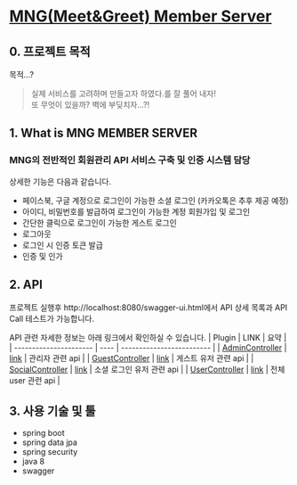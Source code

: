 # [MNG(Meet&Greet) Member Server](../../mng-auth/readme.md)

## 0. 프로젝트 목적
목적...? 
> 실제 서비스를 고려하며 만들고자 하였다.를 잘 풀어 내자!  
> 또 무엇이 있을까? 벽에 부딪치자...?!

## 1. What is MNG MEMBER SERVER
### MNG의 전반적인 회원관리 API 서비스 구축 및 인증 시스템 담당
상세한 기능은 다음과 같습니다.
- 페이스북, 구글 계정으로 로그인이 가능한 소셜 로그인 (카카오톡은 추후 제공 예정)
- 아이디, 비밀번호를 발급하여 로그인이 가능한 계정 회원가입 및 로그인
- 간단한 클릭으로 로그인이 가능한 게스트 로그인
- 로그아웃
- 로그인 시 인증 토큰 발급
- 인증 및 인가

## 2. API 
프로젝트 실행후 http://localhost:8080/swagger-ui.html에서 API 상세 목록과 API Call 테스트가 가능합니다.

API 관련 자세한 정보는 아래 링크에서 확인하실 수 있습니다.
| Plugin                 | LINK | 요약                      |
| ---------------------- | ---- | ------------------------- |
| [AdminController](../mng-auth/docs/AdminController.md)        | [link](../mng-auth/src/main/java/com/masta/auth/membership/controller/AdminController.java) | 관리자 관련 api            |
| [GuestController](../mng-auth/docs/GuestController.md)        | [link](../mng-auth/src/main/java/com/masta/auth/membership/controller/GuestController.java) | 게스트 유저 관련 api       |
| [SocialController](../mng-auth/docs/SocialController.md)      | [link](../mng-auth/src/main/java/com/masta/auth/membership/controller/SocialController.java) | 소셜 로그인 유저 관련 api  |
| [UserController](../mng-auth/docs/UserController.md)          | [link](../mng-auth/src/main/java/com/masta/auth/membership/controller/UserController.java) | 전체 user 관런 api        |

## 3. 사용 기술 및 툴 
- spring boot
- spring data jpa
- spring security
- java 8
- swagger
